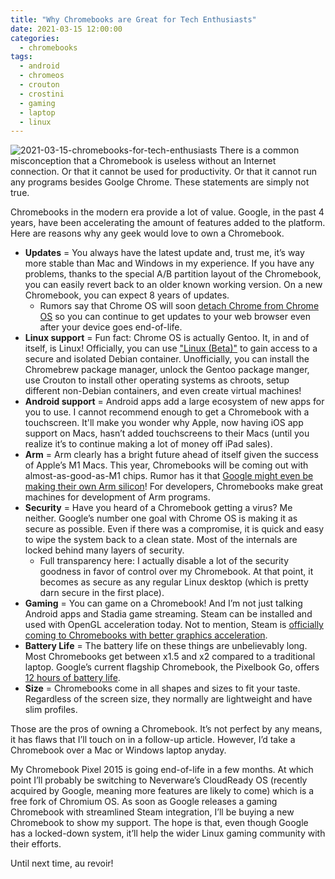 ```yaml
---
title: "Why Chromebooks are Great for Tech Enthusiasts"
date: 2021-03-15 12:00:00
categories:
  - chromebooks
tags:
  - android
  - chromeos
  - crouton
  - crostini
  - gaming
  - laptop
  - linux
---
```


![2021-03-15-chromebooks-for-tech-enthusiasts](../../images/2021-03-15-chromebooks-for-tech-enthusiasts.jpg) There is a common misconception that a Chromebook is useless without an Internet connection. Or that it cannot be used for productivity. Or that it cannot run any programs besides Goolge Chrome. These statements are simply not true.

Chromebooks in the modern era provide a lot of value. Google, in the past 4 years, have been accelerating the amount of features added to the platform. Here are reasons why any geek would love to own a Chromebook.

- **Updates** = You always have the latest update and, trust me, it’s way more stable than Mac and Windows in my experience. If you have any problems, thanks to the special A/B partition layout of the Chromebook, you can easily revert back to an older known working version. On a new Chromebook, you can expect 8 years of updates.
    - Rumors say that Chrome OS will soon [detach Chrome from Chrome OS](https://www.androidpolice.com/2020/09/12/google-is-separating-chrome-from-chrome-os-its-a-big-deal-heres-what-you-need-to-know/) so you can continue to get updates to your web browser even after your device goes end-of-life.
- **Linux support** = Fun fact: Chrome OS is actually Gentoo. It, in and of itself, is Linux! Officially, you can use ["Linux (Beta)"](https://chromeunboxed.com/the-command-line-getting-started-with-linux-apps-on-your-chromebook/) to gain access to a secure and isolated Debian container. Unofficially, you can install the Chromebrew package manager, unlock the Gentoo package manger, use Crouton to install other operating systems as chroots, setup different non-Debian containers, and even create virtual machines!
- **Android support** = Android apps add a large ecosystem of new apps for you to use. I cannot recommend enough to get a Chromebook with a touchscreen. It'll make you wonder why Apple, now having iOS app support on Macs, hasn’t added touchscreens to their Macs (until you realize it’s to continue making a lot of money off iPad sales).
- **Arm** = Arm clearly has a bright future ahead of itself given the success of Apple’s M1 Macs. This year, Chromebooks will be coming out with almost-as-good-as-M1 chips. Rumor has it that [Google might even be making their own Arm silicon](https://www.axios.com/scoop-google-readies-its-own-chip-for-future-pixels-chromebooks-e5f8479e-4a38-485c-a264-9ef9cf68908c.htmlI)! For developers, Chromebooks make great machines for development of Arm programs.
- **Security** = Have you heard of a Chromebook getting a virus? Me neither. Google’s number one goal with Chrome OS is making it as secure as possible. Even if there was a compromise, it is quick and easy to wipe the system back to a clean state. Most of the internals are locked behind many layers of security.
    - Full transparency here: I actually disable a lot of the security goodness in favor of control over my Chromebook. At that point, it becomes as secure as any regular Linux desktop (which is pretty darn secure in the first place).
- **Gaming** = You can game on a Chromebook! And I’m not just talking Android apps and Stadia game streaming. Steam can be installed and used with OpenGL acceleration today. Not to mention, Steam is [officially coming to Chromebooks with better graphics acceleration](https://blog.ekultails.com/2021/chrome-os-vulkan-passthrough/).
- **Battery Life** = The battery life on these things are unbelievably long. Most Chromebooks get between x1.5 and x2 compared to a traditional laptop. Google’s current flagship Chromebook, the Pixelbook Go, offers [12 hours of battery life](https://www.techradar.com/reviews/google-pixelbook-go-review).
- **Size** = Chromebooks come in all shapes and sizes to fit your taste. Regardless of the screen size, they normally are lightweight and have slim profiles.

Those are the pros of owning a Chromebook. It’s not perfect by any means, it has flaws that I’ll touch on in a follow-up article. However, I’d take a Chromebook over a Mac or Windows laptop anyday.

My Chromebook Pixel 2015 is going end-of-life in a few months. At which point I’ll probably be switching to Neverware’s CloudReady OS (recently acquired by Google, meaning more features are likely to come) which is a free fork of Chromium OS. As soon as Google releases a gaming Chromebook with streamlined Steam integration, I’ll be buying a new Chromebook to show my support. The hope is that, even though Google has a locked-down system, it’ll help the wider Linux gaming community with their efforts.

Until next time, au revoir!

